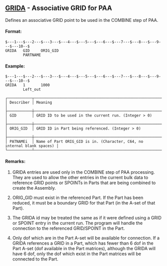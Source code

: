 ## [GRIDA](https://help.hexagonmi.com/bundle/MSC_Nastran_2022.4/page/Nastran_Combined_Book/qrg/bulkfgil/TOC.GRIDA.xhtml) - Associative GRID for PAA

Defines an associative GRID point to be used in the COMBINE step of PAA.

#### Format:

```nastran
$---1---$---2---$---3---$---4---$---5---$---6---$---7---$---8---$---9---$---10--$
GRIDA   GID     ORIG_GID                                                        
        PARTNAME        
```
#### Example:

```nastran
$---1---$---2---$---3---$---4---$---5---$---6---$---7---$---8---$---9---$---10--$
GRIDA   1       1000                                                            
        Left_out        
```
```text
┌───────────┬─────────────────────────────────────────────────────────────────────────┐
│ Describer │ Meaning                                                                 │
├───────────┼─────────────────────────────────────────────────────────────────────────┤
│ GID       │ GRID ID to be used in the current run. (Integer > 0)                    │
├───────────┼─────────────────────────────────────────────────────────────────────────┤
│ ORIG_GID  │ GRID ID in Part being referenced. (Integer > 0)                         │
├───────────┼─────────────────────────────────────────────────────────────────────────┤
│ PATNAMEi  │ Name of Part ORIG_GID is in. (Character, C64, no internal blank spaces) │
└───────────┴─────────────────────────────────────────────────────────────────────────┘
```
#### Remarks:

1. GRIDA entries are used only in the COMBINE step of PAA processing. They are used to allow the other entries in the current bulk data to reference GRID points or SPOINTs in Parts that are being combined to create the Assembly.

2. ORIG_GID must exist in the referenced Part. If the Part has been reduced, it must be a boundary GRID for that Part (in the A-set of that Part).

3. The GRIDA id may be treated the same as if it were defined using a GRID or SPOINT entry in the current run. The program will handle the connection to the referenced GRID/SPOINT in the Part.

4. Only dof which are in the Part A-set will be available for connection. If a GRIDA references a GRID in a Part, which has fewer than 6 dof in the Part A-set (dof available in the Part matrices), although the GRIDA will have 6 dof, only the dof which exist in the Part matrices will be connected to the Part.

